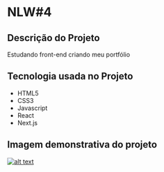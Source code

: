 # NLW#4

## Descrição do Projeto
<p>Estudando front-end criando meu portfólio</p>

## Tecnologia usada no Projeto
<ul>
  <li>HTML5</li>
  <li>CSS3</li>
  <li>Javascript</li>
  <li>React</li>
  <li>Next.js</li>
</ul>

## Imagem demonstrativa do projeto 
<a href="https://nlw-4-kohl.vercel.app" target="_blank">![alt text](https://igorsousadev.com.br/_img/nlw4.png)</a>
